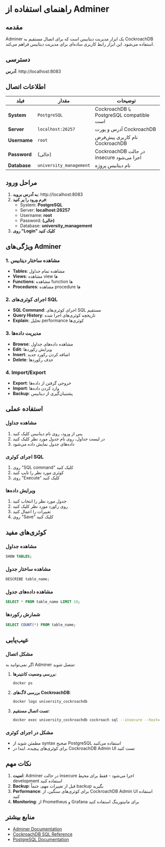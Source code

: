 # راهنمای استفاده از Adminer

## مقدمه

Adminer یک ابزار مدیریت دیتابیس است که برای اتصال مستقیم به CockroachDB استفاده می‌شود. این ابزار رابط کاربری ساده‌ای برای مدیریت دیتابیس فراهم می‌کند.

## دسترسی

**آدرس**: http://localhost:8083

## اطلاعات اتصال

| فیلد | مقدار | توضیحات |
|------|-------|----------|
| **System** | `PostgreSQL` | CockroachDB با PostgreSQL compatible است |
| **Server** | `localhost:26257` | آدرس و پورت CockroachDB |
| **Username** | `root` | نام کاربری پیش‌فرض CockroachDB |
| **Password** | (خالی) | CockroachDB در حالت insecure اجرا می‌شود |
| **Database** | `university_management` | نام دیتابیس پروژه |

## مراحل ورود

1. **به آدرس بروید**: http://localhost:8083
2. **فرم ورود را پر کنید**:
   - System: **PostgreSQL**
   - Server: **localhost:26257**
   - Username: **root**
   - Password: **(خالی)**
   - Database: **university_management**
3. **روی "Login" کلیک کنید**

## ویژگی‌های Adminer

### 1. مشاهده ساختار دیتابیس
- **Tables**: مشاهده تمام جداول
- **Views**: مشاهده view ها
- **Functions**: مشاهده function ها
- **Procedures**: مشاهده procedure ها

### 2. اجرای کوئری‌های SQL
- **SQL Command**: اجرای کوئری‌های SQL مستقیم
- **Query History**: تاریخچه کوئری‌های اجرا شده
- **Explain**: تحلیل performance کوئری‌ها

### 3. مدیریت داده‌ها
- **Browse**: مشاهده داده‌های جداول
- **Edit**: ویرایش رکوردها
- **Insert**: اضافه کردن رکورد جدید
- **Delete**: حذف رکوردها

### 4. Import/Export
- **Export**: خروجی گرفتن از داده‌ها
- **Import**: وارد کردن داده‌ها
- **Backup**: پشتیبان‌گیری از دیتابیس

## استفاده عملی

### مشاهده جداول
1. پس از ورود، روی نام دیتابیس کلیک کنید
2. در لیست جداول، روی نام جدول مورد نظر کلیک کنید
3. داده‌های جدول نمایش داده می‌شود

### اجرای کوئری SQL
1. روی "SQL command" کلیک کنید
2. کوئری مورد نظر را تایپ کنید
3. روی "Execute" کلیک کنید

### ویرایش داده‌ها
1. جدول مورد نظر را انتخاب کنید
2. روی رکورد مورد نظر کلیک کنید
3. تغییرات را اعمال کنید
4. روی "Save" کلیک کنید

## کوئری‌های مفید

### مشاهده جداول
```sql
SHOW TABLES;
```

### مشاهده ساختار جدول
```sql
DESCRIBE table_name;
```

### مشاهده داده‌های جدول
```sql
SELECT * FROM table_name LIMIT 10;
```

### شمارش رکوردها
```sql
SELECT COUNT(*) FROM table_name;
```

## عیب‌یابی

### مشکل اتصال
اگر نمی‌توانید به Adminer متصل شوید:

1. **بررسی وضعیت کانتینرها**:
   ```bash
   docker ps
   ```

2. **بررسی لاگ‌های CockroachDB**:
   ```bash
   docker logs university_cockroachdb
   ```

3. **تست اتصال مستقیم**:
   ```bash
   docker exec university_cockroachdb cockroach sql --insecure --host=localhost:26257
   ```

### مشکل در اجرای کوئری
- مطمئن شوید از syntax صحیح PostgreSQL استفاده می‌کنید
- برای کوئری‌های پیچیده، ابتدا در CockroachDB Admin UI تست کنید

## نکات مهم

1. **امنیت**: Adminer در حالت insecure اجرا می‌شود - فقط برای محیط development استفاده کنید
2. **Backup**: قبل از تغییرات مهم، حتماً backup بگیرید
3. **Performance**: برای کوئری‌های سنگین، از CockroachDB Admin UI استفاده کنید
4. **Monitoring**: از Prometheus و Grafana برای مانیتورینگ استفاده کنید

## منابع بیشتر

- [Adminer Documentation](https://www.adminer.org/)
- [CockroachDB SQL Reference](https://www.cockroachlabs.com/docs/stable/sql-statements.html)
- [PostgreSQL Documentation](https://www.postgresql.org/docs/)
